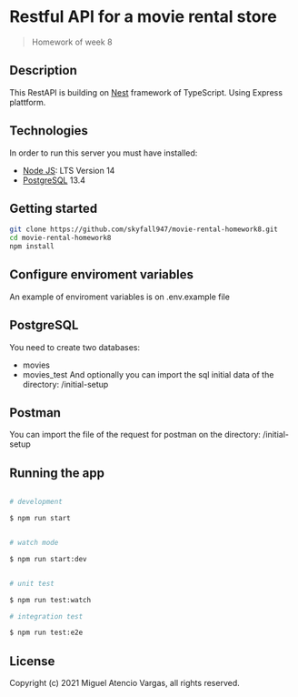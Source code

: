 # Restful API for a movie rental store

> Homework of week 8

## Description

This RestAPI is building on
[Nest](https://github.com/nestjs/nest) framework of TypeScript. Using Express plattform.

## Technologies

In order to run this server you must have installed:

- [Node JS](https://nodejs.org/en/): LTS Version 14
- [PostgreSQL](https://www.postgresql.org) 13.4

## Getting started

```bash
git clone https://github.com/skyfall947/movie-rental-homework8.git
cd movie-rental-homework8
npm install
```

## Configure enviroment variables

An example of enviroment variables is on .env.example file

## PostgreSQL

You need to create two databases:

- movies
- movies_test
  And optionally you can import the sql initial data of the directory: /initial-setup

## Postman

You can import the file of the request for postman on the directory: /initial-setup

## Running the app

```bash

# development

$ npm run start


# watch mode

$ npm run start:dev


# unit test

$ npm run test:watch

# integration test

$ npm run test:e2e

```

## License

Copyright (c) 2021 Miguel Atencio Vargas, all rights reserved.
